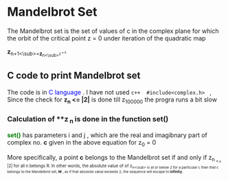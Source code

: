 # Mandelbrot Set

The Mandelbrot set is the set of values of c in the complex plane for which the orbit of the critical point z = 0 under iteration of the quadratic map

 **z**<sub>n+1<\sub>=**z**<sub>n<\sub><sup>2<sup> **+** **c**
 
## C code to print Mandelbrot set 

The code is in <span style="color:blue"> C language </span> . I have not used `c++  #include<complex.h> ` ,
Since the check for **z<sub>n</sub> <= |2|** is done till z<sub>100000</sub> the progra runs a bit slow
### Calculation of **z<sub> n </sub> is done in the function **set()** </span> 

**<span style="color:green">set()</span>** has parameters i and j ,
which are the real and  imagibnary part of complex no. **c** given in the above equation for z<sub>0</sub> = 0

More specifically, a point **c** belongs to the Mandelbrot set if and only if z<sub>n<sub> <= |2| for all n belongs R. In other words, the absolute value of of z<sub>n<\sub> is at or below 2 for a particular c then that c belongs to the Mandelbrot set, **M** , as if that absolute value exceeds 2, the sequence will escape to **infinity**.
